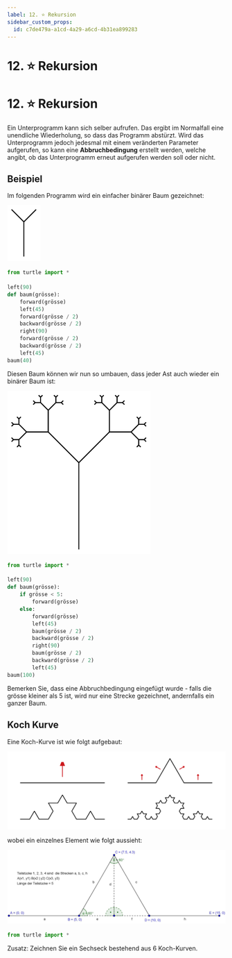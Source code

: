 ```yaml
---
label: 12. ⭐ Rekursion
sidebar_custom_props:
  id: c7de479a-a1cd-4a29-a6cd-4b31ea899283
---
```


# 12. ⭐ Rekursion

# 12. ⭐ Rekursion

Ein Unterprogramm kann sich selber aufrufen. Das ergibt im Normalfall eine unendliche Wiederholung, so dass das Programm abstürzt. Wird das Unterprogramm jedoch jedesmal mit einem veränderten Parameter aufgerufen, so kann eine **Abbruchbedingung** erstellt werden, welche angibt, ob das Unterprogramm erneut aufgerufen werden soll oder nicht.

## Beispiel

Im folgenden Programm wird ein einfacher binärer Baum gezeichnet:

![](images/52-tree-n1.svg)

```py live_py slim
from turtle import *

left(90)
def baum(grösse):
    forward(grösse)
    left(45)
    forward(grösse / 2)
    backward(grösse / 2)
    right(90)
    forward(grösse / 2)
    backward(grösse / 2)
    left(45)
baum(40)
```

Diesen Baum können wir nun so umbauen, dass jeder Ast auch wieder ein binärer Baum ist:

![](images/52-tree-n2.svg)


```py live_py slim
from turtle import *

left(90)
def baum(grösse):
    if grösse < 5:
        forward(grösse)
    else:
        forward(grösse)
        left(45)
        baum(grösse / 2)
        backward(grösse / 2)
        right(90)
        baum(grösse / 2)
        backward(grösse / 2)
        left(45)
baum(100) 
```

Bemerken Sie, dass eine Abbruchbedingung eingefügt wurde - falls die grösse kleiner als 5 ist, wird nur eine Strecke gezeichnet, andernfalls ein ganzer Baum.

## Koch Kurve

Eine Koch-Kurve ist wie folgt aufgebaut:

![](images/52-koch.svg)

wobei ein einzelnes Element wie folgt aussieht:

![](images/52-koch-angles.jpg)

```py live_py title=koch.py id=16486559-3037-48b9-958f-96dc44c50173
from turtle import *


```

Zusatz: Zeichnen Sie ein Sechseck bestehend aus 6 Koch-Kurven.
